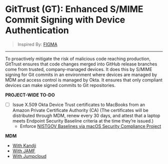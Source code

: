 # GitTrust (GT): Enhanced S/MIME Commit Signing with Device Authentication
> Inspired By: [FIGMA](https://www.figma.com/blog/how-we-enforce-device-trust-on-code-changes/)
--------
To proactively mitigate the risk of malicious code reaching production, GitTrust ensures that code changes merged into GitHub release branches come from trusted, company-managed devices. It does this by S/MIME signing for Git commits in an environment where devices are managed by MDM and access control is managed by Okta. It ensures that only compliant devices can make signed commits to Git repositories.

**PROJECT-WIDE TO-DO**
- [ ] Issue X.509 Okta Device Trust certificates to MacBooks from an Amazon Private Certificate Authority (CA) (The certificates will be distributed through MDM, renew every 30 days, and attest that a laptop meets Endpoint Security Baseline criteria at the time they’re issued.)
  - Enforce [NISTGOV Baselines via macOS Security Compliance Project](https://github.com/usnistgov/macos_security/tree/main/baselines)

**MDM**
- [With Kandji](/kandji/README.md)
- [With JAMF](/jamf/README.md)
- [With Jumpcloud](/jumpcloud/README.md)





